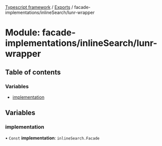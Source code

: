 [Typescript framework](../index.md) / [Exports](../modules.md) / facade-implementations/inlineSearch/lunr-wrapper

# Module: facade-implementations/inlineSearch/lunr-wrapper

## Table of contents

### Variables

- [implementation](facade_implementations_inlineSearch_lunr_wrapper.md#implementation)

## Variables

### implementation

• `Const` **implementation**: `inlineSearch.Facade`
